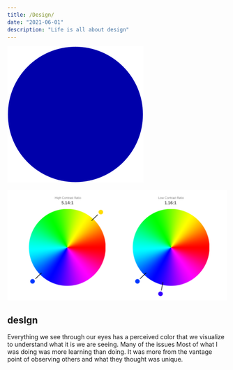 ```yaml
---
title: /Design/
date: "2021-06-01"
description: "Life is all about design"
---
```


![](./Pan_Blue_Circle.png)


![](./a.png)

## desIgn 

Everything we see through our eyes has a perceived color that we visualize to understand what it is we are seeing. 
Many of the issues
Most of what I was doing was more learning than doing. It was more from the vantage point of observing others and what they thought was unique.

